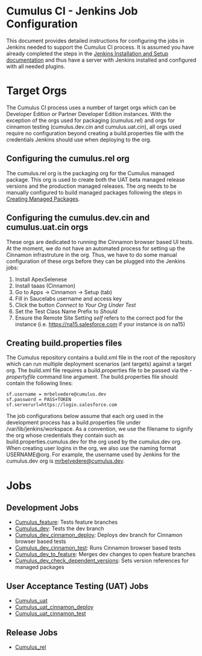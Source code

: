 # Cumulus CI - Jenkins Job Configuration

This document provides detailed instructions for configuring the jobs in Jenkins needed to support the Cumulus CI process.  It is assumed you have already completed the steps in the [Jenkins Installation and Setup documentation](https://github.com/SalesforceFoundation/CumulusCI/blob/master/docs/setup/README.md) and thus have a server with Jenkins installed and configured with all needed plugins.

# Target Orgs

The Cumulus CI process uses a number of target orgs which can be Developer Edition or Partner Developer Edition instances.  With the exception of the orgs used for packaging (cumulus.rel) and orgs for cinnamon testing (cumulus.dev.cin and cumulus.uat.cin), all orgs used require no configuration beyond creating a build.properties file with the credentials Jenkins should use when deploying to the org.

## Configuring the cumulus.rel org

The cumulus.rel org is the packaging org for the Cumulus managed package.  This org is used to create both the UAT beta managed release versions and the production managed releases.  The org needs to be manually configured to build managed packages following the steps in [Creating Managed Packages](https://help.salesforce.com/HTViewHelpDoc?id=enabling_managed_packages.htm&language=en_US).

## Configuring the cumulus.dev.cin and cumulus.uat.cin orgs

These orgs are dedicated to running the Cinnamon browser based UI tests.  At the moment, we do not have an automated process for setting up the Cinnamon infrastruture in the org.  Thus, we have to do some manual configuration of these orgs before they can be plugged into the Jenkins jobs:

1. Install ApexSelenese
2. Install taaas (Cinnamon)
3. Go to Apps -> Cinnamon -> Setup (tab)
4. Fill in Saucelabs username and access key
5. Click the button *Connect to Your Org Under Test*
6. Set the Test Class Name Prefix to *Should*
7. Ensure the Remote Site Setting *self* refers to the correct pod for the instance (i.e. https://na15.salesforce.com if your instance is on na15)

## Creating build.properties files

The Cumulus repository contains a build.xml file in the root of the repository which can run multiple deployment scenarios (ant targets) against a target org.  The build.xml file requires a build.properties file to be passed via the *-propertyfile* command line argument.  The build.properties file should contain the following lines:

    sf.username = mrbelvedere@cumulus.dev
	sf.password = PASS+TOKEN
	sf.serverurl=https://login.salesforce.com

The job configurations below assume that each org used in the development process has a build.properties file under /var/lib/jenkins/workspace.  As a convention, we use the filename to signify the org whose credentials they contain such as build.properties.cumulus.dev for the org used by the cumulus.dev org.  When creating user logins in the org, we also use the naming format USERNAME@org.  For example, the username used by Jenkins for the cumulus.dev org is mrbelvedere@cumulus.dev.

# Jobs

## Development Jobs

* [Cumulus_feature](https://github.com/SalesforceFoundation/CumulusCI/blob/master/docs/jobs/Cumulus_feature.md): Tests feature branches
* [Cumulus_dev](https://github.com/SalesforceFoundation/CumulusCI/blob/master/docs/jobs/Cumulus_dev.md): Tests the dev branch
* [Cumulus_dev_cinnamon_deploy](https://github.com/SalesforceFoundation/CumulusCI/blob/master/docs/jobs/Cumulus_dev_cinnamon_deploy.md): Deploys dev branch for Cinnamon browser based tests
* [Cumulus_dev_cinnamon_test](https://github.com/SalesforceFoundation/CumulusCI/blob/master/docs/jobs/Cumulus_dev_cinnamon_test.md): Runs Cinnamon browser based tests
* [Cumulus_dev_to_feature](https://github.com/SalesforceFoundation/CumulusCI/blob/master/docs/jobs/Cumulus_dev_to_feature.md): Merges dev changes to open feature branches
* [Cumulus_dev_check_dependent_versions](https://github.com/SalesforceFoundation/CumulusCI/blob/master/docs/jobs/Cumulus_dev_check_dependent_versions.md): Sets version references for managed packages

## User Acceptance Testing (UAT) Jobs

* [Cumulus_uat](https://github.com/SalesforceFoundation/CumulusCI/blob/master/docs/jobs/Cumulus_uat.md)
* [Cumulus_uat_cinnamon_deploy](https://github.com/SalesforceFoundation/CumulusCI/blob/master/docs/jobs/Cumulus_uat_cinnamon_deploy.md)
* [Cumulus_uat_cinnamon_test](https://github.com/SalesforceFoundation/CumulusCI/blob/master/docs/jobs/Cumulus_uat_cinnamon_test.md)

## Release Jobs

* [Cumulus_rel](https://github.com/SalesforceFoundation/CumulusCI/blob/master/docs/jobs/Cumulus_rel.md)
